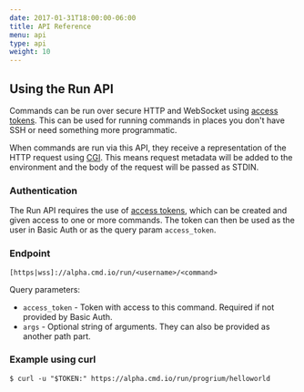 ```yaml
---
date: 2017-01-31T18:00:00-06:00
title: API Reference
menu: api
type: api
weight: 10
---
```


## Using the Run API

Commands can be run over secure HTTP and WebSocket using [access tokens](/cli/tokens). This can be used for running commands in places
you don't have SSH or need something more programmatic.

When commands are run via this API, they receive a representation of the HTTP request using [CGI](https://en.wikipedia.org/wiki/Common_Gateway_Interface). This means request metadata will be added to the environment and the body of the request will be passed as STDIN.

### Authentication

The Run API requires the use of [access tokens](/cli/tokens), which can be created and given access to one or more commands. The token can then be used as the user in Basic Auth or as the query param `access_token`.

### Endpoint

```
[https|wss]://alpha.cmd.io/run/<username>/<command>
```
Query parameters:

* `access_token` - Token with access to this command. Required if not provided by Basic Auth.
* `args` - Optional string of arguments. They can also be provided as another path part.

### Example using curl

```
$ curl -u "$TOKEN:" https://alpha.cmd.io/run/progrium/helloworld
```
